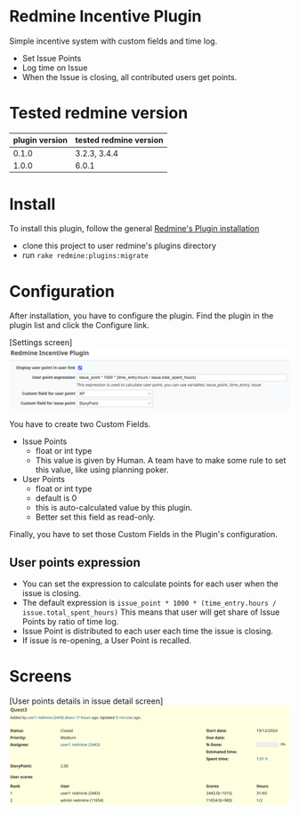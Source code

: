 # Redmine Incentive Plugin

Simple incentive system with custom fields and time log.

* Set Issue Points
* Log time on Issue
* When the Issue is closing, all contributed users get points.

# Tested redmine version

| plugin version | tested redmine version |
|----------------|------------------------|
| 0.1.0          | 3.2.3, 3.4.4           |
| 1.0.0          | 6.0.1                  |

# Install

To install this plugin, follow the general [Redmine's Plugin installation](https://www.redmine.org/projects/redmine/wiki/Plugins#Installing-a-plugin)

* clone this project to user redmine's plugins directory
* run `rake redmine:plugins:migrate`

# Configuration

After installation, you have to configure the plugin.
Find the plugin in the plugin list and click the Configure link.

[Settings screen]
![Settings Screen](./docs/redmine-incentive-plugin-settings.png)

You have to create two Custom Fields.

* Issue Points
  * float or int type
  * This value is given by Human. A team have to make some rule to set this value, like using planning poker.
* User Points
  * float or int type
  * default is 0
  * this is auto-calculated value by this plugin.
  * Better set this field as read-only.

Finally, you have to set those Custom Fields in the Plugin's configuration.

## User points expression

* You can set the expression to calculate points for each user when the issue is closing.
* The default expression is `issue_point * 1000 * (time_entry.hours / issue.total_spent_hours)`
  This means that user will get share of Issue Points by ratio of time log.
* Issue Point is distributed to each user each time the issue is closing.
* If issue is re-opening, a User Point is recalled.

# Screens

[User points details in issue detail screen]
![User Point on Issue Detail](./docs/redmine-incentive-plugin-issue.png)
